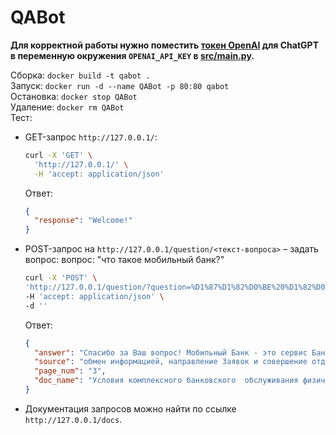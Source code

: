 # QABot

**Для корректной работы нужно поместить [токен OpenAI](https://platform.openai.com/api-keys) для ChatGPT в переменную окружения `OPENAI_API_KEY` в [src/main.py](src/main.py).**

Сборка: `docker build -t qabot .`  
Запуск: `docker run -d --name QABot -p 80:80 qabot`  
Остановка: `docker stop QABot`  
Удаление: `docker rm QABot`  
Тест:  

- GET-запрос `http://127.0.0.1/`:

  ```bash
  curl -X 'GET' \
    'http://127.0.0.1/' \
    -H 'accept: application/json'
  ```

  Ответ:

  ```json
  {
    "response": "Welcome!"
  }
  ```

- POST-запрос на `http://127.0.0.1/question/<текст-вопроса>` – задать вопрос:
  вопрос: "что такое мобильный банк?"

  ```bash
  curl -X 'POST' \
  'http://127.0.0.1/question/?question=%D1%87%D1%82%D0%BE%20%D1%82%D0%B0%D0%BA%D0%BE%D0%B5%20%D0%BC%D0%BE%D0%B1%D0%B8%D0%BB%D1%8C%D0%BD%D1%8B%D0%B9%20%D0%B1%D0%B0%D0%BD%D0%BA%3F' \
  -H 'accept: application/json' \
  -d ''
  ```

  Ответ:

  ```json
  {
    "answer": "Спасибо за Ваш вопрос! Мобильный Банк - это сервис Банка, который позволяет осуществлять взаимодействие Банка и/или его партнеров и Клиента. Это включает обмен информацией и совершение отдельных операций через специальные приложения для мобильного устройства, такого как смартфон или планшет. Условия использования Мобильного приложения Банка определяются настоящими Условиями и/или соглашением, с которым Клиент знакомится перед его использованием.",
    "source": "обмен информацией, направление Заявок и совершение отдельных операций по усмотрению Банка. Условия \nиспользования Мобильного приложения Банка определяются настоящими Условиями и/или соглашением, с которым \nКлиент знакомится перед его использованием.\nМобильный Банк  — сервис Банка, позволяющий осуществлять взаимодействие Банка и/или его партнеров \nи Клиента, включая обмен информацией и совершение отдельных операций, через специальные приложения для \nмобильного устройства (смартфона, планшета и т.п.).\nНакопительный счет  — счет, на котором учитываются денежные средства Клиента, предусматривающий \nначисление процентов на остаток денежных средств, в соответствии с Договором накопительного счета.\nОбщие условия  — если не указано отдельно, любые из общих условий, являющиеся неотъемлемой частью \nнастоящих Условий и приложением к ним:\n• Общие условия открытия, обслуживания и закрытия банковских вкладов;\n• Общие условия открытия, ведения и закрытия счетов физических лиц, а также выпуска и обслуживания \nрасчетных карт;\n• Общие условия выпуска и обслуживания кредитных карт;@@pageid_3_Условия комплексного банковского  обслуживания физических лиц.pdf",
    "page_num": "3",
    "doc_name": "Условия комплексного банковского  обслуживания физических лиц.pdf"
  }
  ```

- Документация запросов можно найти по ссылке `http://127.0.0.1/docs`.
